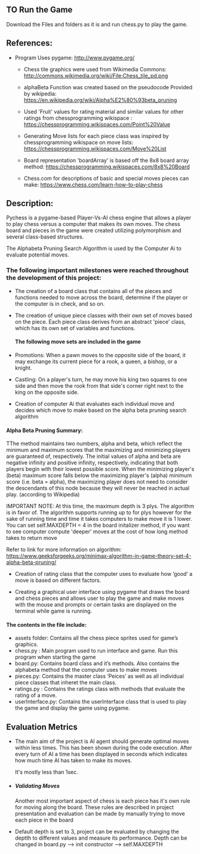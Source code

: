 

## TO Run the Game
Download the Files and folders as it is and run chess.py to play the game.


## References:
* Program Uses pygame: http://www.pygame.org/

  * Chess tile graphics were used from Wikimedia Commons: http://commons.wikimedia.org/wiki/File:Chess_tile_pd.png

  * alphaBeta Function was created based on the pseudocode Provided by wikipedia: https://en.wikipedia.org/wiki/Alpha%E2%80%93beta_pruning


  * Used 'Fruit' values for rating material and similar values for other ratings from chessprogramming wikispace : https://chessprogramming.wikispaces.com/Point%20Value

  * Generating Move lists for each piece class was inspired by chessprogramming wikispace on move lists: https://chessprogramming.wikispaces.com/Move%20List

  * Board representation 'boardArray' is based off the 8x8 board array method: https://chessprogramming.wikispaces.com/8x8%20Board

  * Chess.com for descriptions of basic and special moves pieces can make:
  https://www.chess.com/learn-how-to-play-chess

## Description: 
Pychess is a pygame-based Player-Vs-AI chess engine that allows a player to play chess versus a computer that makes its own moves.
The chess board and pieces in the game were created utilizing polymorphism and several class-based structures.

The Alphabeta Pruning Search Algorithm is used by the Computer Ai to evaluate potential moves.



### The following important milestones were reached throughout the development of this project:



* The creation of a board class that contains all of the pieces and functions needed to move across the board, determine if the player or the computer is in check, and so on.



* The creation of unique piece classes with their own set of moves based on the piece. Each piece class derives from an abstract 'piece' class, which has its own set of variables and functions.
  #### The following move sets are included in the game
 * Promotions: When a pawn moves to the opposite side of the board, it may exchange its current piece for a rook, a queen, a bishop, or a knight. 

* Castling: On a player's turn, he may move his king two squares to one side and then move the rook from that side's corner right next to the king on the opposite side.

* Creation of computer Ai that evaluates each individual move and decides which move to make based on the alpha beta pruning search algorithm

 #### Alpha Beta Pruning Summary: 
TThe method maintains two numbers, alpha and beta, which reflect the minimum and maximum scores that the maximizing and minimizing players are guaranteed of, respectively. The initial values of alpha and beta are negative infinity and positive infinity, respectively, indicating that both players begin with their lowest possible score. When the minimizing player's (beta) maximum score falls below the maximizing player's (alpha) minimum score (i.e. beta = alpha), the maximizing player does not need to consider the descendants of this node because they will never be reached in actual play. (according to Wikipedia)

IMPORTANT NOTE: At this time, the maximum depth is 3 plys. The algorithm is in favor of. The algorithm supports
  running up to for plys however for the sake of running time and time it takes computers
  to make move it is 1 lower. You can set self.MAXDEPTH = 4 in the board initalizer method,
  if you want to see computer compute 'deeper' moves at the cost of how long method
  takes to return move

  Refer to link for more information on algorithm: https://www.geeksforgeeks.org/minimax-algorithm-in-game-theory-set-4-alpha-beta-pruning/

* Creation of rating class that the computer uses to evaluate how ‘good’ a move is based on different factors.

* Creating  a graphical user interface using pygame that draws the board and chess pieces and allows user to play the game and make moves with the mouse and prompts or certain tasks are displayed on the terminal while game is running.

#### The contents in the file include:
* assets folder: Contains all the chess piece sprites used for game’s graphics.
* chess.py : Main program used to run interface and game. Run this program when starting the game
* board.py: Contains board class and it’s methods. Also contains the alphabeta method that the computer uses to make moves
* pieces.py: Contains the master class ‘Peices’ as well as all individual piece classes that inheret the main class.
* ratings.py : Contains the ratings class with methods that evaluate the rating of a move.
* userInterface.py: Contains the userInterface class that is used to play the game and display the game using pygame.

## Evaluation Metrics

* The main aim of the project is AI agent should generate optimal moves within less times. This has been shown during the code execution.
  After every turn of AI a time has been displayed in seconds which indicates how much time AI has taken to make its moves.

  It's mostly less than 1sec.

* ##### Validating Moves

    Another most important aspect of chess is each piece has it's own rule for moving along the board.
    These rules are described in project presentation and evaluation can be made by manually trying to move each piece in the board

* Default depth is set to 3, project can be evaluated by changing the deptth to different values and measure its performance.
  Depth can be changed in board.py --> init constructor --> self.MAXDEPTH
  
  




 
 
